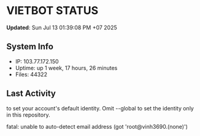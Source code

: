 # VIETBOT STATUS
**Updated**: Sun Jul 13 01:39:08 PM +07 2025

## System Info
- IP: 103.77.172.150
- Uptime: up 1 week, 17 hours, 26 minutes
- Files: 44322

## Last Activity

to set your account's default identity.
Omit --global to set the identity only in this repository.

fatal: unable to auto-detect email address (got 'root@vinh3690.(none)')
